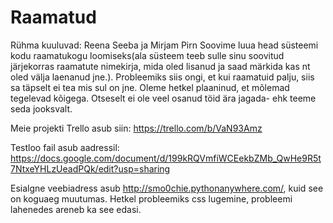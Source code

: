 # Raamatud
Rühma kuuluvad: Reena Seeba ja Mirjam Pirn
Soovime luua head süsteemi kodu raamatukogu loomiseks(ala süsteem teeb sulle sinu soovitud järjekorras raamatute nimekirja, mida oled lisanud ja saad märkida kas nt oled välja laenanud jne.). Probleemiks siis ongi, et kui raamatuid palju, siis sa täpselt ei tea mis sul on jne.
Oleme hetkel plaaninud, et mõlemad tegelevad kõigega. Otseselt ei ole veel osanud töid ära jagada- ehk teeme seda jooksvalt.

Meie projekti Trello asub siin: https://trello.com/b/VaN93Amz

Testloo fail asub aadressil: https://docs.google.com/document/d/199kRQVmfiWCEekbZMb_QwHe9R5t7NtxeYHLzUeadPQk/edit?usp=sharing

Esialgne veebiadress asub http://smo0chie.pythonanywhere.com/, kuid see on koguaeg muutumas. Hetkel probleemiks css lugemine, probleemi lahenedes areneb ka see edasi.
